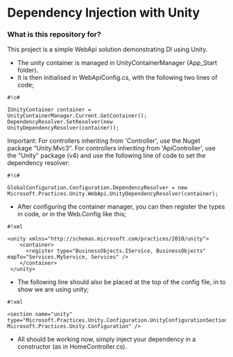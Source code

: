 # Dependency Injection with Unity #

### What is this repository for? ###

This project is a simple WebApi solution demonstrating DI using Unity.

* The unity container is managed in UnityContainerManager (App_Start folder).
* It is then initialised in WebApiConfig.cs, with the following two lines of code;


```
#!c#

IUnityContainer container = UnityContainerManager.Current.GetContainer();
DependencyResolver.SetResolver(new UnityDependencyResolver(container));
```


Important: For controllers inheriting from 'Controller', use the Nuget package "Unity.Mvc3". For controllers inheriting from 'ApiController', use the "Unity" package (v4) and use the following line of code to set the dependency resolver:


```
#!c#

GlobalConfiguration.Configuration.DependencyResolver = new Microsoft.Practices.Unity.WebApi.UnityDependencyResolver(container);
```


* After configuring the container manager, you can then register the types in code, or in the Web.Config like this;


```
#!xml

<unity xmlns="http://schemas.microsoft.com/practices/2010/unity">
    <container>
      <register type="BusinessObjects.IService, BusinessObjects" mapTo="Services.MyService, Services" />
    </container>
 </unity>
```


* The following line should also be placed at the top of the config file, in <configSections> to show we are using unity;


```
#!xml

<section name="unity" type="Microsoft.Practices.Unity.Configuration.UnityConfigurationSection, Microsoft.Practices.Unity.Configuration" />
```

 
 * All should be working now, simply inject your dependency in a constructor (as in HomeController.cs).